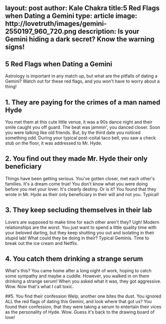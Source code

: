 layout: post
author: Kale Chakra
title:5 Red Flags when Dating a Gemini
type: article
image: http://lovetruth/images/gemini-2550197_960_720.png
description: Is your Gemini hiding a dark secret? Know the warning signs!
---
5 Red Flags when Dating a Gemini
---

Astrology is important in any match up, but what are the pitfalls of dating a Gemini? Watch out for these red flags, and you won't have to worry about a thing!

## 1. They are paying for the crimes of a man named Hyde
You met them at this cute little venue, it was a 90s dance night and their smile caught you off guard.
The beat was jammin', you danced closer. Soon you were talking like old friends. But, by the third date you noticed something odd.
During your typical post-coital taco bell, you saw a check stub on the floor, it was addressed to Mr. Hyde.

## 2. You find out they made Mr. Hyde their only beneficiary
Things have been getting serious. You've gotten closer, met each other's families. It's a dream come true!
You don't know what you were doing before you met your lover. It's clearly destiny.
Or is it? You found that they wrote in Mr. Hyde as their only beneficiary in their will and not you. Typical!

## 3. They keep secluding themselves in their lab
Lovers are supposed to make time for each other aren't they? Ugh! Modern relationships are the worst.
You just want to spend a little quality time with your beloved darling, but they keep shutting you out and isolating in their stupid lab!
What could they be doing in their? Typical Geminis. Time to break out the ice cream and Netflix.

## 4. You catch them drinking a strange serum
What's this? You came home after a long night of work, hoping to catch some sympathy and maybe a cuddle. 
However, you walked in on them drinking a strange serum! When you asked what it was, they got aggressive. Wow.
Now that's what I call toxic.

##5. You find their confession
Welp, another one bites the dust. You ignored ALL the red flags of dating this Gemini, and look where that got us?
You found their confession, that they were taking a serum to entertain their vices as the personality of Hyde. Wow. 
Guess it's back to the drawing board of love!
